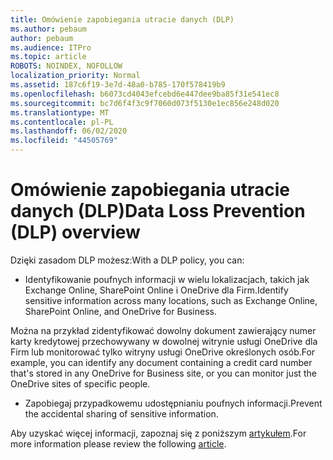 ```yaml
---
title: Omówienie zapobiegania utracie danych (DLP)
ms.author: pebaum
author: pebaum
ms.audience: ITPro
ms.topic: article
ROBOTS: NOINDEX, NOFOLLOW
localization_priority: Normal
ms.assetid: 187c6f19-3e7d-48a0-b785-170f578419b9
ms.openlocfilehash: b6073cd4043efcebd6e447dee9ba85f31e541ec8
ms.sourcegitcommit: bc7d6f4f3c9f7060d073f5130e1ec856e248d020
ms.translationtype: MT
ms.contentlocale: pl-PL
ms.lasthandoff: 06/02/2020
ms.locfileid: "44505769"
---
```

# <a name="data-loss-prevention-dlp-overview"></a><span data-ttu-id="d446d-102">Omówienie zapobiegania utracie danych (DLP)</span><span class="sxs-lookup"><span data-stu-id="d446d-102">Data Loss Prevention (DLP) overview</span></span>

<span data-ttu-id="d446d-103">Dzięki zasadom DLP możesz:</span><span class="sxs-lookup"><span data-stu-id="d446d-103">With a DLP policy, you can:</span></span>

- <span data-ttu-id="d446d-104">Identyfikowanie poufnych informacji w wielu lokalizacjach, takich jak Exchange Online, SharePoint Online i OneDrive dla Firm.</span><span class="sxs-lookup"><span data-stu-id="d446d-104">Identify sensitive information across many locations, such as Exchange Online, SharePoint Online, and OneDrive for Business.</span></span>


<span data-ttu-id="d446d-105">Można na przykład zidentyfikować dowolny dokument zawierający numer karty kredytowej przechowywany w dowolnej witrynie usługi OneDrive dla Firm lub monitorować tylko witryny usługi OneDrive określonych osób.</span><span class="sxs-lookup"><span data-stu-id="d446d-105">For example, you can identify any document containing a credit card number that's stored in any OneDrive for Business site, or you can monitor just the OneDrive sites of specific people.</span></span>

- <span data-ttu-id="d446d-106">Zapobiegaj przypadkowemu udostępnianiu poufnych informacji.</span><span class="sxs-lookup"><span data-stu-id="d446d-106">Prevent the accidental sharing of sensitive information.</span></span>


<span data-ttu-id="d446d-107">Aby uzyskać więcej informacji, zapoznaj się z poniższym [artykułem](https://docs.microsoft.com/microsoft-365/compliance/data-loss-prevention-policies).</span><span class="sxs-lookup"><span data-stu-id="d446d-107">For more information please review the following [article](https://docs.microsoft.com/microsoft-365/compliance/data-loss-prevention-policies).</span></span>

